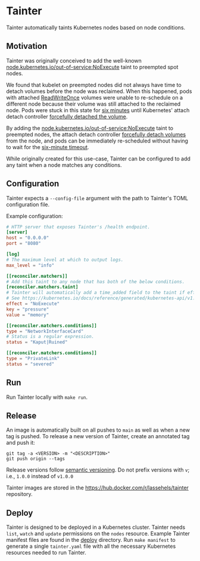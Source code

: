 # Tainter
Tainter automatically taints Kubernetes nodes based on node conditions.

## Motivation

Tainter was originally conceived to add the well-known [node.kubernetes.io/out-of-service:NoExecute](https://kubernetes.io/docs/reference/labels-annotations-taints/#node-kubernetes-io-out-of-service) taint to preempted spot nodes.

We found that kubelet on preempted nodes did not always have time to detach volumes before the node was reclaimed.
When this happened, pods with attached [ReadWriteOnce](https://kubernetes.io/docs/concepts/storage/persistent-volumes/#access-modes)
volumes were unable to re-schedule on a different node because their volume was still attached to the reclaimed node.
Pods were stuck in this state for [six minutes](https://github.com/kubernetes/kubernetes/blob/d9c54f69d4bb7ae1bb655e1a2a50297d615025b5/pkg/controller/volume/attachdetach/attach_detach_controller.go#L96)
until Kubernetes' attach detach controller [forcefully detached the volume](https://github.com/kubernetes/kubernetes/blob/d9c54f69d4bb7ae1bb655e1a2a50297d615025b5/pkg/controller/volume/attachdetach/reconciler/reconciler.go#L279).

By adding the [node.kubernetes.io/out-of-service:NoExecute](https://kubernetes.io/docs/reference/labels-annotations-taints/#node-kubernetes-io-out-of-service)
taint to preempted nodes, the attach detach controller [forcefully detach volumes](https://github.com/kubernetes/kubernetes/blob/d9c54f69d4bb7ae1bb655e1a2a50297d615025b5/pkg/controller/volume/attachdetach/reconciler/reconciler.go#L285)
from the node, and pods can be immediately re-scheduled without having to wait for the [six-minute timeout](https://github.com/kubernetes/kubernetes/blob/d9c54f69d4bb7ae1bb655e1a2a50297d615025b5/pkg/controller/volume/attachdetach/attach_detach_controller.go#L96).

While originally created for this use-case, Tainter can be configured to add any taint when a node matches any conditions.

## Configuration

Tainter expects a `--config-file` argument with the path to Tainter's TOML configuration file.

Example configuration:
```toml
# HTTP server that exposes Tainter's /health endpoint.
[server]
host = "0.0.0.0"
port = "8080"

[log]
# The maximum level at which to output logs.
max_level = "info"

[[reconciler.matchers]]
# Add this taint to any node that has both of the below conditions.
[reconciler.matchers.taint]
# Tainter will automatically add a time_added field to the taint if effect is "NoExecute".
# See https://kubernetes.io/docs/reference/generated/kubernetes-api/v1.27/#taint-v1-core.
effect = "NoExecute"
key = "pressure"
value = "memory"

[[reconciler.matchers.conditions]]
type = "NetworkInterfaceCard"
# Status is a regular expression.
status = "Kaput|Ruined"

[[reconciler.matchers.conditions]]
type = "PrivateLink"
status = "severed"
```

## Run

Run Tainter locally with `make run`.

## Release

An image is automatically built on all pushes to `main` as well as when a new tag is pushed. To release a new version
of Tainter, create an annotated tag and push it:
```shell
git tag -a <VERSION> -m "<DESCRIPTION>"
git push origin --tags
```
Release versions follow [semantic versioning](https://semver.org). Do not prefix versions with `v`; i.e., `1.0.0`
instead of `v1.0.0`

Tainter images are stored in the https://hub.docker.com/r/lassehels/tainter repository.

## Deploy

Tainter is designed to be deployed in a Kubernetes cluster. Tainter needs `list`, `watch` and `update` permissions on
the `nodes` resource. Example Tainter manifest files are found in the [deploy](deploy) directory.
Run `make manifest` to generate a single `tainter.yaml` file with all the necessary Kubernetes resources needed to run
Tainter.
